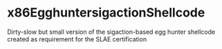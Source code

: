 # x86EgghuntersigactionShellcode
Dirty-slow but small version of the sigaction-based egg hunter shellcode created as requirement for the SLAE certification
